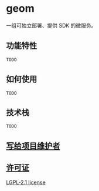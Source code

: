 # geom

一组可独立部署、提供 SDK 的微服务。

## 功能特性

`TODO`

## 如何使用

`TODO`

## 技术栈

`TODO`

## [写给项目维护者](./CONTRIBUTING.md)

## [许可证](./LICENSE)

[LGPL-2.1 license](https://www.gnu.org/licenses/lgpl-3.0.html)
